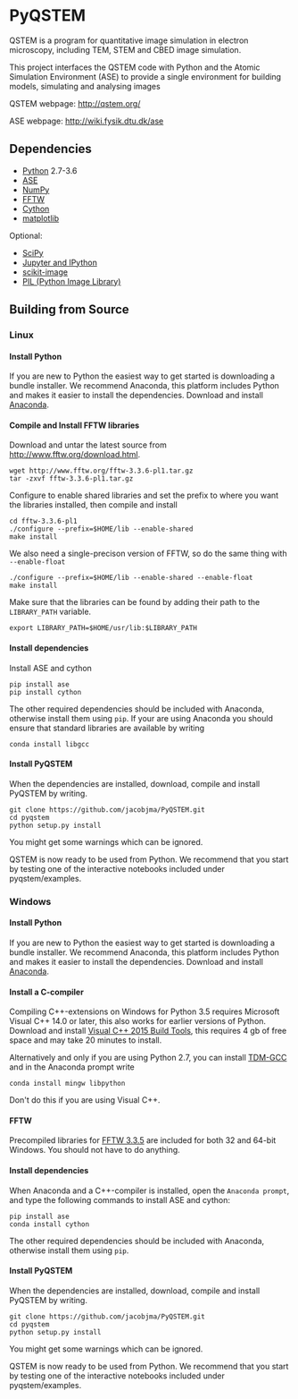 # PyQSTEM

QSTEM is a program for quantitative image simulation in electron microscopy, including TEM, STEM and CBED image simulation. 

This project interfaces the QSTEM code with Python and the Atomic Simulation Environment (ASE) to provide a single environment for building models, simulating and analysing images

QSTEM webpage: http://qstem.org/

ASE webpage: http://wiki.fysik.dtu.dk/ase

## Dependencies

* [Python](http://www.python.org/) 2.7-3.6
* [ASE](http://wiki.fysik.dtu.dk/ase)
* [NumPy](http://docs.scipy.org/doc/numpy/reference/)
* [FFTW](http://www.fftw.org/)
* [Cython](http://cython.org/)
* [matplotlib](http://matplotlib.org/)

Optional:
* [SciPy](https://www.scipy.org/)
* [Jupyter and IPython](http://jupyter.org/)
* [scikit-image](http://scikit-image.org/)
* [PIL (Python Image Library)](http://www.pythonware.com/products/pil/)

## Building from Source
### Linux

#### Install Python
If you are new to Python the easiest way to get started is downloading a bundle installer. We recommend Anaconda, this platform includes Python and makes it easier to install the dependencies. Download and install [Anaconda](https://www.continuum.io/downloads).

#### Compile and Install FFTW libraries
Download and untar the latest source from http://www.fftw.org/download.html.
```
wget http://www.fftw.org/fftw-3.3.6-pl1.tar.gz
tar -zxvf fftw-3.3.6-pl1.tar.gz
```
Configure to enable shared libraries and set the prefix to where you want the libraries installed, then compile and install
```
cd fftw-3.3.6-pl1
./configure --prefix=$HOME/lib --enable-shared
make install
```
We also need a single-precison version of FFTW, so do the same thing with `--enable-float`
```
./configure --prefix=$HOME/lib --enable-shared --enable-float
make install
```
Make sure that the libraries can be found by adding their path to the `LIBRARY_PATH` variable.
```
export LIBRARY_PATH=$HOME/usr/lib:$LIBRARY_PATH
```
#### Install dependencies
Install ASE and cython
```
pip install ase
pip install cython
```
The other required dependencies should be included with Anaconda, otherwise install them using `pip`. If your are using Anaconda you should ensure that standard libraries are available by writing
```
conda install libgcc
```
#### Install PyQSTEM
When the dependencies are installed, download, compile and install PyQSTEM by writing.
```
git clone https://github.com/jacobjma/PyQSTEM.git
cd pyqstem
python setup.py install
```
You might get some warnings which can be ignored.

QSTEM is now ready to be used from Python. We recommend that you start by testing one of the interactive notebooks included under pyqstem/examples.

### Windows
#### Install Python
If you are new to Python the easiest way to get started is downloading a bundle installer. We recommend Anaconda, this platform includes Python and makes it easier to install the dependencies. Download and install [Anaconda](https://www.continuum.io/downloads).

#### Install a C-compiler
Compiling C++-extensions on Windows for Python 3.5 requires Microsoft Visual C++ 14.0 or later, this also works for earlier versions of Python. Download and install [Visual C++ 2015 Build Tools](http://landinghub.visualstudio.com/visual-cpp-build-tools), this requires 4 gb of free space and may take 20 minutes to install.

Alternatively and only if you are using Python 2.7, you can install [TDM-GCC](http://tdm-gcc.tdragon.net/) and in the Anaconda prompt write 
```
conda install mingw libpython
```
Don't do this if you are using Visual C++.

#### FFTW
Precompiled libraries for [FFTW 3.3.5](http://www.fftw.org/install/windows.html) are included for both 32 and 64-bit Windows. You should not have to do anything.

#### Install dependencies
When Anaconda and a C++-compiler is installed, open the `Anaconda prompt`, and type the following commands to install ASE and cython:
```
pip install ase
conda install cython
```
The other required dependencies should be included with Anaconda, otherwise install them using `pip`.

#### Install PyQSTEM
When the dependencies are installed, download, compile and install PyQSTEM by writing.
```
git clone https://github.com/jacobjma/PyQSTEM.git
cd pyqstem
python setup.py install
```
You might get some warnings which can be ignored.

QSTEM is now ready to be used from Python. We recommend that you start by testing one of the interactive notebooks included under pyqstem/examples.
